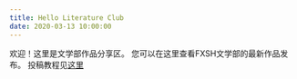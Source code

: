 ```yaml
---
title: Hello Literature Club
date: 2020-03-13 10:00:00
---
```



欢迎！这里是文学部作品分享区。
您可以在这里查看FXSH文学部的最新作品发布。
投稿教程见[这里](https://xn--2qq64k.xn--48sp9u.club/2020/03-14/%E6%96%87%E5%AD%A6%E9%83%A8%E4%BD%9C%E5%93%81%E6%8A%95%E7%A8%BF%E6%8C%87%E5%8D%97/)
